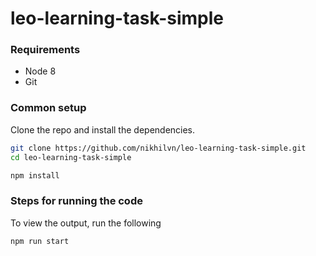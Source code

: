 # leo-learning-task-simple

### Requirements

* Node 8
* Git

### Common setup

Clone the repo and install the dependencies.

```bash
git clone https://github.com/nikhilvn/leo-learning-task-simple.git
cd leo-learning-task-simple
```

```bash
npm install
```

### Steps for running the code

To view the output, run the following

```bash
npm run start
```